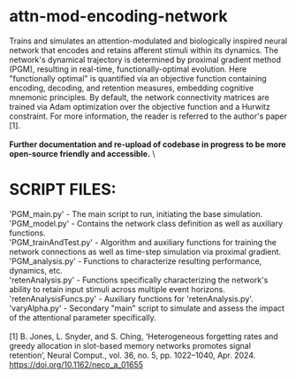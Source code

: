 # attn-mod-encoding-network
Trains and simulates an attention-modulated and biologically inspired neural network that encodes and retains afferent stimuli within its dynamics. The network's dynamical trajectory is determined by proximal gradient method (PGM), resulting in real-time, functionally-optimal evolution. Here "functionally optimal" is quantified via an objective function containing encoding, decoding, and retention measures, embedding cognitive mnemonic principles. By default, the network connectivity matrices are trained via Adam optimization over the objective function and a Hurwitz constraint. For more information, the reader is referred to the author's paper [1]. \
\
**Further documentation and re-upload of codebase in progress to be more open-source friendly and accessible.** \


# SCRIPT FILES:
'PGM_main.py' - The main script to run, initiating the base simulation.\
'PGM_model.py' - Contains the network class definition as well as auxiliary functions.\
'PGM_trainAndTest.py' - Algorithm and auxiliary functions for training the network connections as well as time-step simulation via proximal gradient.\
'PGM_analysis.py' - Functions to characterize resulting performance, dynamics, etc.\
'retenAnalysis.py' - Functions specifically characterizing the network's ability to retain input stimuli across multiple event horizons.\
'retenAnalysisFuncs.py' - Auxiliary functions for 'retenAnalysis.py'.\
'varyAlpha.py' - Secondary "main" script to simulate and assess the impact of the attentional parameter specifically.\
\
[1] B. Jones, L. Snyder, and S. Ching, ‘Heterogeneous forgetting rates and greedy allocation in slot-based memory networks promotes signal retention’, Neural Comput., vol. 36, no. 5, pp. 1022–1040, Apr. 2024. https://doi.org/10.1162/neco_a_01655
